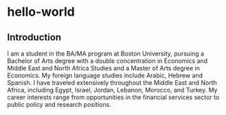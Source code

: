# hello-world
Introduction 
------------
I am a student in the BA/MA program at Boston University, pursuing a Bachelor of Arts degree with a double concentration in Economics and Middle East and North Africa Studies and a Master of Arts degree in Economics. My foreign language studies include Arabic, Hebrew and Spanish. I have traveled extensively throughout the Middle East and North Africa, including Egypt, Israel, Jordan, Lebanon, Morocco, and Turkey. My career interests range from opportunities in the financial services sector to public policy and research positions.




